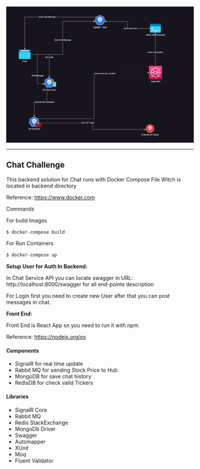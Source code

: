 ![Chat Challenge](Solution-Diagram.png)


---

## Chat Challenge

This backend solution for Chat runs with Docker Compose File Witch is located in backend directory

Reference: https://www.docker.com

Commands

For build Images
```bash
$ docker-compose build
```

For Run Containers
```bash
$ docker-compose up
```


**Setup User for Auth In Backend:**

In Chat Service API you can locate swagger in URL: http://localhost:8000/swagger for all end-points description

For Login first you need to create new User after that you can post messages in chat.



**Front End:**

Front End is React App so you need to run it with npm.

Reference: https://nodejs.org/es

#### Components
- SignalR for real time update
- Rabbit MQ for sending Stock Price to Hub
- MongoDB for save chat history
- RedisDB for check valid Tickers


#### Libraries
- SignalR Core
- Rabbit MQ
- Redis StackExchange
- MongoDb Driver
- Swagger 
- Automapper
- XUnit
- Moq
- Fluent Validator